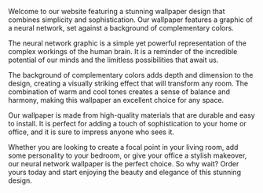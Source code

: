 <!--
Write me content for website with wallpaper "A wallpaper with a simple graphic of a neural network, against a background of complementary colors."
-->

<!--font:"Montserrat"-->

Welcome to our website featuring a stunning wallpaper design that combines simplicity and sophistication. Our wallpaper features a graphic of a neural network, set against a background of complementary colors.

The neural network graphic is a simple yet powerful representation of the complex workings of the human brain. It is a reminder of the incredible potential of our minds and the limitless possibilities that await us.

The background of complementary colors adds depth and dimension to the design, creating a visually striking effect that will transform any room. The combination of warm and cool tones creates a sense of balance and harmony, making this wallpaper an excellent choice for any space.

Our wallpaper is made from high-quality materials that are durable and easy to install. It is perfect for adding a touch of sophistication to your home or office, and it is sure to impress anyone who sees it.

Whether you are looking to create a focal point in your living room, add some personality to your bedroom, or give your office a stylish makeover, our neural network wallpaper is the perfect choice. So why wait? Order yours today and start enjoying the beauty and elegance of this stunning design.
